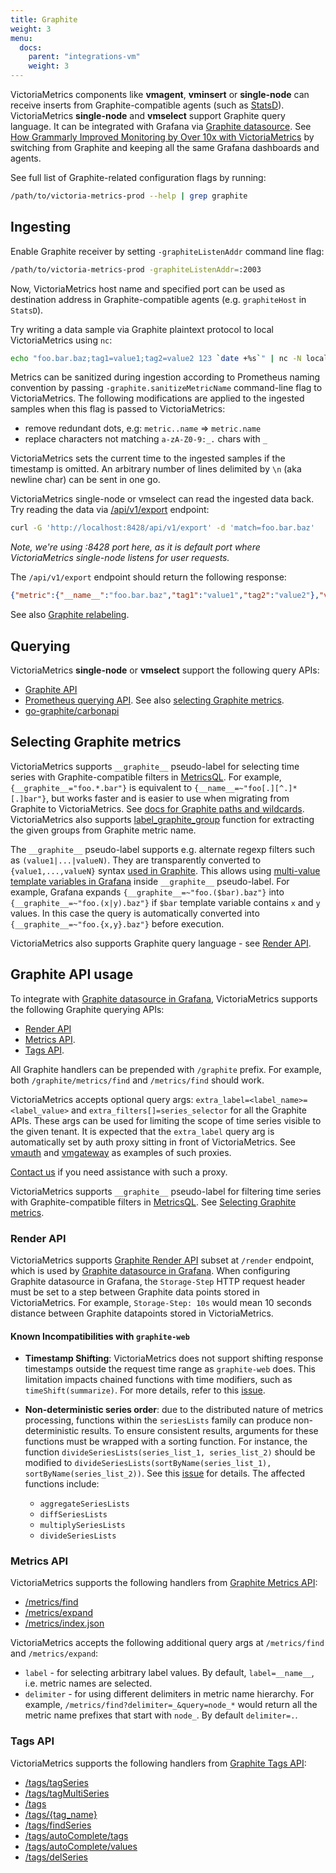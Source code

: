 ```yaml
---
title: Graphite
weight: 3
menu:
  docs:
    parent: "integrations-vm"
    weight: 3
---
```


VictoriaMetrics components like **vmagent**, **vminsert** or **single-node** can receive inserts from Graphite-compatible agents (such as [StatsD](https://github.com/etsy/statsd)).
VictoriaMetrics **single-node** and **vmselect** support Graphite query language. It can be integrated with Grafana via [Graphite datasource](https://grafana.com/docs/grafana/latest/datasources/graphite/).
See [How Grammarly Improved Monitoring by Over 10x with VictoriaMetrics](https://www.grammarly.com/blog/engineering/monitoring-with-victoriametrics/)
by switching from Graphite and keeping all the same Grafana dashboards and agents.

See full list of Graphite-related configuration flags by running:
```sh
/path/to/victoria-metrics-prod --help | grep graphite
```

## Ingesting

Enable Graphite receiver by setting `-graphiteListenAddr` command line flag:
```sh
/path/to/victoria-metrics-prod -graphiteListenAddr=:2003
```

Now, VictoriaMetrics host name and specified port can be used as destination address in Graphite-compatible agents
(e.g.  `graphiteHost`  in `StatsD`).

Try writing a data sample via Graphite plaintext protocol to local VictoriaMetrics using `nc`:
```sh
echo "foo.bar.baz;tag1=value1;tag2=value2 123 `date +%s`" | nc -N localhost 2003
```

Metrics can be sanitized during ingestion according to Prometheus naming convention by passing `-graphite.sanitizeMetricName` command-line flag
to VictoriaMetrics. The following modifications are applied to the ingested samples when this flag is passed to VictoriaMetrics:
* remove redundant dots, e.g: `metric..name` => `metric.name`
* replace characters not matching `a-zA-Z0-9:_.` chars with `_`

VictoriaMetrics sets the current time to the ingested samples if the timestamp is omitted.
An arbitrary number of lines delimited by `\n` (aka newline char) can be sent in one go.

VictoriaMetrics single-node or vmselect can read the ingested data back.
Try reading the data via [/api/v1/export](https://docs.victoriametrics.com/#how-to-export-data-in-json-line-format) endpoint:
```sh
curl -G 'http://localhost:8428/api/v1/export' -d 'match=foo.bar.baz'
```
_Note, we're using :8428 port here, as it is default port where VictoriaMetrics single-node listens for user requests._

The `/api/v1/export` endpoint should return the following response:
```json
{"metric":{"__name__":"foo.bar.baz","tag1":"value1","tag2":"value2"},"values":[123],"timestamps":[1560277406000]}
```

See also [Graphite relabeling](https://docs.victoriametrics.com/vmagent/#graphite-relabeling).

## Querying

VictoriaMetrics **single-node** or **vmselect** support the following query APIs:
* [Graphite API](#graphite-api-usage)
* [Prometheus querying API](https://docs.victoriametrics.com#prometheus-querying-api-usage). See also [selecting Graphite metrics](#selecting-graphite-metrics).
* [go-graphite/carbonapi](https://github.com/go-graphite/carbonapi/blob/main/cmd/carbonapi/carbonapi.example.victoriametrics.yaml)

## Selecting Graphite metrics

VictoriaMetrics supports `__graphite__` pseudo-label for selecting time series with Graphite-compatible filters in [MetricsQL](https://docs.victoriametrics.com/metricsql/).
For example, `{__graphite__="foo.*.bar"}` is equivalent to `{__name__=~"foo[.][^.]*[.]bar"}`, but works faster and is easier 
to use when migrating from Graphite to VictoriaMetrics. See [docs for Graphite paths and wildcards](https://graphite.readthedocs.io/en/latest/render_api.html#paths-and-wildcards).
VictoriaMetrics also supports [label_graphite_group](https://docs.victoriametrics.com/metricsql/#label_graphite_group) 
function for extracting the given groups from Graphite metric name.

The `__graphite__` pseudo-label supports e.g. alternate regexp filters such as `(value1|...|valueN)`.
They are transparently converted to `{value1,...,valueN}` syntax [used in Graphite](https://graphite.readthedocs.io/en/latest/render_api.html#paths-and-wildcards). 
This allows using [multi-value template variables in Grafana](https://grafana.com/docs/grafana/latest/variables/formatting-multi-value-variables/) 
inside `__graphite__` pseudo-label. For example, Grafana expands `{__graphite__=~"foo.($bar).baz"}` into `{__graphite__=~"foo.(x|y).baz"}` 
if `$bar` template variable contains `x` and `y` values. In this case the query is automatically converted 
into `{__graphite__=~"foo.{x,y}.baz"}` before execution.

VictoriaMetrics also supports Graphite query language - see [Render API](#render-api).

## Graphite API usage

To integrate with [Graphite datasource in Grafana](https://grafana.com/docs/grafana/latest/datasources/graphite/),
VictoriaMetrics supports the following Graphite querying APIs:
* [Render API](#render-api)
* [Metrics API](#metrics-api).
* [Tags API](#tags-api).

All Graphite handlers can be prepended with `/graphite` prefix. For example, both `/graphite/metrics/find` and `/metrics/find` should work.

VictoriaMetrics accepts optional query args: `extra_label=<label_name>=<label_value>` and `extra_filters[]=series_selector`
for all the Graphite APIs. These args can be used for limiting the scope of time series visible to the given tenant.
It is expected that the `extra_label` query arg is automatically set by auth proxy sitting in front of VictoriaMetrics.
See [vmauth](https://docs.victoriametrics.com/vmauth/) and [vmgateway](https://docs.victoriametrics.com/vmgateway/) as examples of such proxies.

[Contact us](mailto:sales@victoriametrics.com) if you need assistance with such a proxy.

VictoriaMetrics supports `__graphite__` pseudo-label for filtering time series with Graphite-compatible filters 
in [MetricsQL](https://docs.victoriametrics.com/metricsql/). See [Selecting Graphite metrics](#selecting-graphite-metrics).

### Render API

VictoriaMetrics supports [Graphite Render API](https://graphite.readthedocs.io/en/stable/render_api.html) subset
at `/render` endpoint, which is used by [Graphite datasource in Grafana](https://grafana.com/docs/grafana/latest/datasources/graphite/).
When configuring Graphite datasource in Grafana, the `Storage-Step` HTTP request header must be set to a step between Graphite data points
stored in VictoriaMetrics. For example, `Storage-Step: 10s` would mean 10 seconds distance between Graphite datapoints stored in VictoriaMetrics.

#### Known Incompatibilities with `graphite-web`

- **Timestamp Shifting**: VictoriaMetrics does not support shifting response timestamps outside the request time range 
  as `graphite-web` does. This limitation impacts chained functions with time modifiers, such as `timeShift(summarize)`. 
  For more details, refer to this [issue](https://github.com/VictoriaMetrics/VictoriaMetrics/issues/2969).

- **Non-deterministic series order**: due to the distributed nature of metrics processing, functions within the `seriesLists`
  family can produce non-deterministic results. To ensure consistent results, arguments for these functions must be 
  wrapped with a sorting function. For instance, the function `divideSeriesLists(series_list_1, series_list_2)` 
  should be modified to `divideSeriesLists(sortByName(series_list_1), sortByName(series_list_2))`.
  See this [issue](https://github.com/VictoriaMetrics/VictoriaMetrics/issues/5810) for details.
  The affected functions include:
  - `aggregateSeriesLists`
  - `diffSeriesLists`
  - `multiplySeriesLists`
  - `divideSeriesLists`

### Metrics API

VictoriaMetrics supports the following handlers from [Graphite Metrics API](https://graphite-api.readthedocs.io/en/latest/api.html#the-metrics-api):
* [/metrics/find](https://graphite-api.readthedocs.io/en/latest/api.html#metrics-find)
* [/metrics/expand](https://graphite-api.readthedocs.io/en/latest/api.html#metrics-expand)
* [/metrics/index.json](https://graphite-api.readthedocs.io/en/latest/api.html#metrics-index-json)

VictoriaMetrics accepts the following additional query args at `/metrics/find` and `/metrics/expand`:
* `label` - for selecting arbitrary label values. By default, `label=__name__`, i.e. metric names are selected.
* `delimiter` - for using different delimiters in metric name hierarchy. For example, `/metrics/find?delimiter=_&query=node_*`
  would return all the metric name prefixes that start with `node_`. By default `delimiter=.`.

### Tags API

VictoriaMetrics supports the following handlers from [Graphite Tags API](https://graphite.readthedocs.io/en/stable/tags.html):

* [/tags/tagSeries](https://graphite.readthedocs.io/en/stable/tags.html#adding-series-to-the-tagdb)
* [/tags/tagMultiSeries](https://graphite.readthedocs.io/en/stable/tags.html#adding-series-to-the-tagdb)
* [/tags](https://graphite.readthedocs.io/en/stable/tags.html#exploring-tags)
* [/tags/{tag_name}](https://graphite.readthedocs.io/en/stable/tags.html#exploring-tags)
* [/tags/findSeries](https://graphite.readthedocs.io/en/stable/tags.html#exploring-tags)
* [/tags/autoComplete/tags](https://graphite.readthedocs.io/en/stable/tags.html#auto-complete-support)
* [/tags/autoComplete/values](https://graphite.readthedocs.io/en/stable/tags.html#auto-complete-support)
* [/tags/delSeries](https://graphite.readthedocs.io/en/stable/tags.html#removing-series-from-the-tagdb)
